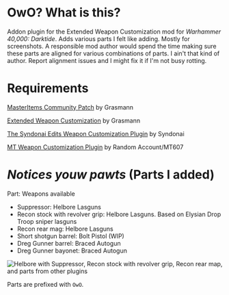 # OwO? What is this?
Addon plugin for the Extended Weapon Customization mod for *Warhammer 40,000: Darktide*. Adds various parts I felt like adding. Mostly for screenshots. A responsible mod author would spend the time making sure these parts are aligned for various combinations of parts. I ain't that kind of author. Report alignment issues and I might fix it if I'm not busy rotting.

# Requirements
[MasterItems Community Patch](https://www.nexusmods.com/warhammer40kdarktide/mods/409) by Grasmann

[Extended Weapon Customization](https://www.nexusmods.com/warhammer40kdarktide/mods/277) by Grasmann

[The Syndonai Edits Weapon Customization Plugin](https://www.nexusmods.com/warhammer40kdarktide/mods/290) by Syndonai

[MT Weapon Customization Plugin](https://www.nexusmods.com/warhammer40kdarktide/mods/276) by Random Account/MT607

# ***Notices youw pawts*** (Parts I added)
Part: Weapons available
- Suppressor: Helbore Lasguns
- Recon stock with revolver grip: Helbore Lasguns. Based on Elysian Drop Troop sniper lasguns
- Recon rear mag: Helbore Lasguns
- Short shotgun barrel: Bolt Pistol (WIP)
- Dreg Gunner barrel: Braced Autogun
- Dreg Gunner bayonet: Braced Autogun

![Helbore with Suppressor, Recon stock with revolver grip, Recon rear map, and parts from other plugins](https://imgur.com/QlFc2Ta.png)

Parts are prefixed with `OwO`.

